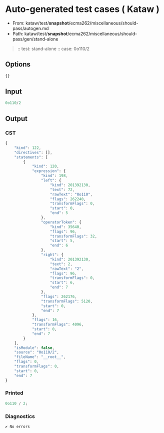 # Auto-generated test cases ( Kataw )
- From: kataw/test/__snapshot__/ecma262/miscellaneous/should-pass/autogen.md
- Path: kataw/test/__snapshot__/ecma262/miscellaneous/should-pass/gen/stand-alone
> :: test: stand-alone
> :: case: 0o110/2
## Options

`````js
{}
`````
## Input

`````js
0o110/2
`````
## Output

### CST

```javascript
{
    "kind": 122,
    "directives": [],
    "statements": [
        {
            "kind": 120,
            "expression": {
                "kind": 198,
                "left": {
                    "kind": 201392130,
                    "text": 72,
                    "rawText": "0o110",
                    "flags": 262240,
                    "transformFlags": 0,
                    "start": 0,
                    "end": 5
                },
                "operatorToken": {
                    "kind": 35640,
                    "flags": 96,
                    "transformFlags": 32,
                    "start": 5,
                    "end": 6
                },
                "right": {
                    "kind": 201392130,
                    "text": 2,
                    "rawText": "2",
                    "flags": 96,
                    "transformFlags": 0,
                    "start": 6,
                    "end": 7
                },
                "flags": 262176,
                "transformFlags": 5120,
                "start": 0,
                "end": 7
            },
            "flags": 16,
            "transformFlags": 4096,
            "start": 0,
            "end": 7
        }
    ],
    "isModule": false,
    "source": "0o110/2",
    "fileName": "__root__",
    "flags": 0,
    "transformFlags": 0,
    "start": 0,
    "end": 7
}
```

### Printed

```javascript
0o110 / 2;
```

### Diagnostics

```javascript
✔ No errors
```

